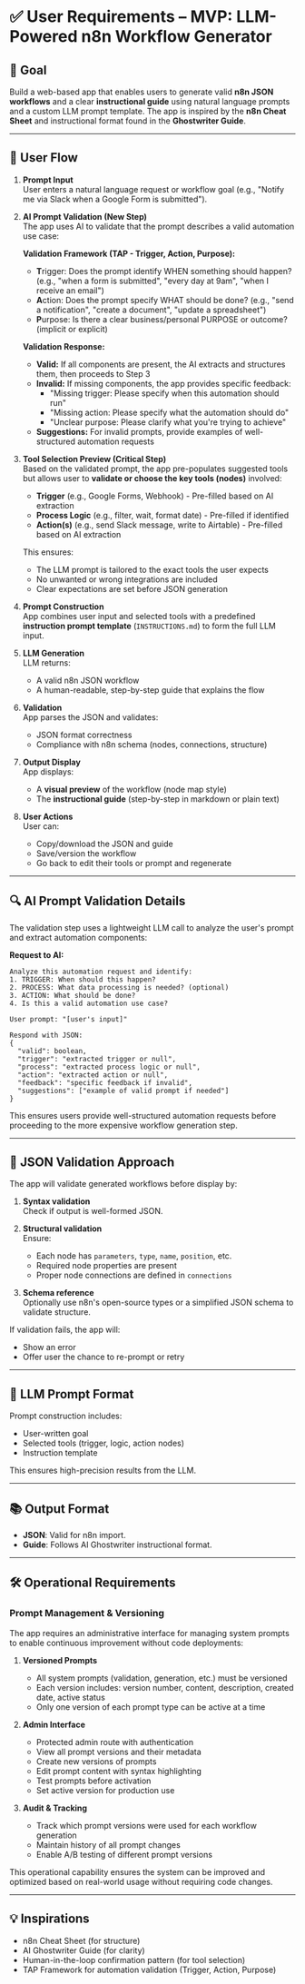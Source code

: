 # ✅ User Requirements – MVP: LLM-Powered n8n Workflow Generator

## 🎯 Goal

Build a web-based app that enables users to generate valid **n8n JSON workflows** and a clear **instructional guide** using natural language prompts and a custom LLM prompt template. The app is inspired by the **n8n Cheat Sheet** and instructional format found in the **Ghostwriter Guide**.

---

## 🔄 User Flow

1. **Prompt Input**  
   User enters a natural language request or workflow goal (e.g., "Notify me via Slack when a Google Form is submitted").

2. **AI Prompt Validation (New Step)**  
   The app uses AI to validate that the prompt describes a valid automation use case:

   **Validation Framework (TAP - Trigger, Action, Purpose):**

   - **T**rigger: Does the prompt identify WHEN something should happen? (e.g., "when a form is submitted", "every day at 9am", "when I receive an email")
   - **A**ction: Does the prompt specify WHAT should be done? (e.g., "send a notification", "create a document", "update a spreadsheet")
   - **P**urpose: Is there a clear business/personal PURPOSE or outcome? (implicit or explicit)

   **Validation Response:**

   - **Valid:** If all components are present, the AI extracts and structures them, then proceeds to Step 3
   - **Invalid:** If missing components, the app provides specific feedback:
     - "Missing trigger: Please specify when this automation should run"
     - "Missing action: Please specify what the automation should do"
     - "Unclear purpose: Please clarify what you're trying to achieve"
   - **Suggestions:** For invalid prompts, provide examples of well-structured automation requests

3. **Tool Selection Preview (Critical Step)**  
   Based on the validated prompt, the app pre-populates suggested tools but allows user to **validate or choose the key tools (nodes)** involved:

   - **Trigger** (e.g., Google Forms, Webhook) - Pre-filled based on AI extraction
   - **Process Logic** (e.g., filter, wait, format date) - Pre-filled if identified
   - **Action(s)** (e.g., send Slack message, write to Airtable) - Pre-filled based on AI extraction

   This ensures:

   - The LLM prompt is tailored to the exact tools the user expects
   - No unwanted or wrong integrations are included
   - Clear expectations are set before JSON generation

4. **Prompt Construction**  
   App combines user input and selected tools with a predefined **instruction prompt template** (`INSTRUCTIONS.md`) to form the full LLM input.

5. **LLM Generation**  
   LLM returns:

   - A valid n8n JSON workflow
   - A human-readable, step-by-step guide that explains the flow

6. **Validation**  
   App parses the JSON and validates:

   - JSON format correctness
   - Compliance with n8n schema (nodes, connections, structure)

7. **Output Display**  
   App displays:

   - A **visual preview** of the workflow (node map style)
   - The **instructional guide** (step-by-step in markdown or plain text)

8. **User Actions**  
   User can:
   - Copy/download the JSON and guide
   - Save/version the workflow
   - Go back to edit their tools or prompt and regenerate

---

## 🔍 AI Prompt Validation Details

The validation step uses a lightweight LLM call to analyze the user's prompt and extract automation components:

**Request to AI:**

```
Analyze this automation request and identify:
1. TRIGGER: When should this happen?
2. PROCESS: What data processing is needed? (optional)
3. ACTION: What should be done?
4. Is this a valid automation use case?

User prompt: "[user's input]"

Respond with JSON:
{
  "valid": boolean,
  "trigger": "extracted trigger or null",
  "process": "extracted process logic or null",
  "action": "extracted action or null",
  "feedback": "specific feedback if invalid",
  "suggestions": ["example of valid prompt if needed"]
}
```

This ensures users provide well-structured automation requests before proceeding to the more expensive workflow generation step.

---

## 🔧 JSON Validation Approach

The app will validate generated workflows before display by:

1. **Syntax validation**  
   Check if output is well-formed JSON.

2. **Structural validation**  
   Ensure:

   - Each node has `parameters`, `type`, `name`, `position`, etc.
   - Required node properties are present
   - Proper node connections are defined in `connections`

3. **Schema reference**  
   Optionally use n8n's open-source types or a simplified JSON schema to validate structure.

If validation fails, the app will:

- Show an error
- Offer user the chance to re-prompt or retry

---

## 🧠 LLM Prompt Format

Prompt construction includes:

- User-written goal
- Selected tools (trigger, logic, action nodes)
- Instruction template

This ensures high-precision results from the LLM.

---

## 📚 Output Format

- **JSON**: Valid for n8n import.
- **Guide**: Follows AI Ghostwriter instructional format.

---

## 🛠️ Operational Requirements

### Prompt Management & Versioning

The app requires an administrative interface for managing system prompts to enable continuous improvement without code deployments:

1. **Versioned Prompts**

   - All system prompts (validation, generation, etc.) must be versioned
   - Each version includes: version number, content, description, created date, active status
   - Only one version of each prompt type can be active at a time

2. **Admin Interface**

   - Protected admin route with authentication
   - View all prompt versions and their metadata
   - Create new versions of prompts
   - Edit prompt content with syntax highlighting
   - Test prompts before activation
   - Set active version for production use

3. **Audit & Tracking**
   - Track which prompt versions were used for each workflow generation
   - Maintain history of all prompt changes
   - Enable A/B testing of different prompt versions

This operational capability ensures the system can be improved and optimized based on real-world usage without requiring code changes.

---

## 💡 Inspirations

- n8n Cheat Sheet (for structure)
- AI Ghostwriter Guide (for clarity)
- Human-in-the-loop confirmation pattern (for tool selection)
- TAP Framework for automation validation (Trigger, Action, Purpose)
